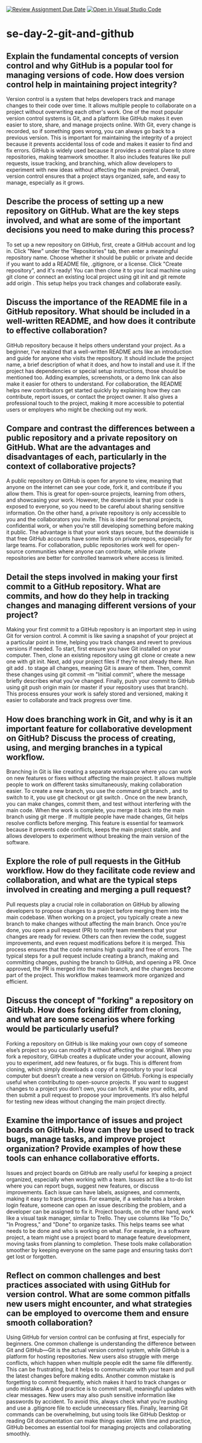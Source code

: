 [![Review Assignment Due Date](https://classroom.github.com/assets/deadline-readme-button-22041afd0340ce965d47ae6ef1cefeee28c7c493a6346c4f15d667ab976d596c.svg)](https://classroom.github.com/a/8wgCKhpZ)
[![Open in Visual Studio Code](https://classroom.github.com/assets/open-in-vscode-2e0aaae1b6195c2367325f4f02e2d04e9abb55f0b24a779b69b11b9e10269abc.svg)](https://classroom.github.com/online_ide?assignment_repo_id=18503688&assignment_repo_type=AssignmentRepo)
# se-day-2-git-and-github
## Explain the fundamental concepts of version control and why GitHub is a popular tool for managing versions of code. How does version control help in maintaining project integrity?
Version control is a system that helps developers track and manage changes to their code over time. It allows multiple people to collaborate on a project without overwriting each other's work. One of the most popular version control systems is Git, and a platform like GitHub makes it even easier to store, share, and manage projects online. With Git, every change is recorded, so if something goes wrong, you can always go back to a previous version. This is important for maintaining the integrity of a project because it prevents accidental loss of code and makes it easier to find and fix errors. GitHub is widely used because it provides a central place to store repositories, making teamwork smoother. It also includes features like pull requests, issue tracking, and branching, which allow developers to experiment with new ideas without affecting the main project. Overall, version control ensures that a project stays organized, safe, and easy to manage, especially as it grows.

## Describe the process of setting up a new repository on GitHub. What are the key steps involved, and what are some of the important decisions you need to make during this process?
To set up a new repository on GitHub, first, create a GitHub account and log in. Click "New" under the "Repositories" tab, then enter a meaningful repository name. Choose whether it should be public or private and decide if you want to add a README file, .gitignore, or a license. Click "Create repository", and it's ready! You can then clone it to your local machine using git clone <repository-url> or connect an existing local project using git init and git remote add origin <repository-url>. This setup helps you track changes and collaborate easily.


## Discuss the importance of the README file in a GitHub repository. What should be included in a well-written README, and how does it contribute to effective collaboration?
GitHub repository because it helps others understand your project. As a beginner, I’ve realized that a well-written README acts like an introduction and guide for anyone who visits the repository. It should include the project name, a brief description of what it does, and how to install and use it. If the project has dependencies or special setup instructions, those should be mentioned too. Adding examples, screenshots, or a demo link can also make it easier for others to understand. For collaboration, the README helps new contributors get started quickly by explaining how they can contribute, report issues, or contact the project owner. It also gives a professional touch to the project, making it more accessible to potential users or employers who might be checking out my work.


## Compare and contrast the differences between a public repository and a private repository on GitHub. What are the advantages and disadvantages of each, particularly in the context of collaborative projects?
A public repository on GitHub is open for anyone to view, meaning that anyone on the internet can see your code, fork it, and contribute if you allow them. This is great for open-source projects, learning from others, and showcasing your work. However, the downside is that your code is exposed to everyone, so you need to be careful about sharing sensitive information. On the other hand, a private repository is only accessible to you and the collaborators you invite. This is ideal for personal projects, confidential work, or when you're still developing something before making it public. The advantage is that your work stays secure, but the downside is that free GitHub accounts have some limits on private repos, especially for large teams. For collaboration, public repositories work well for open-source communities where anyone can contribute, while private repositories are better for controlled teamwork where access is limited.

## Detail the steps involved in making your first commit to a GitHub repository. What are commits, and how do they help in tracking changes and managing different versions of your project?

Making your first commit to a GitHub repository is an important step in using Git for version control. A commit is like saving a snapshot of your project at a particular point in time, helping you track changes and revert to previous versions if needed. To start, first ensure you have Git installed on your computer. Then, clone an existing repository using git clone <repository-url> or create a new one with git init. Next, add your project files if they’re not already there. Run git add . to stage all changes, meaning Git is aware of them. Then, commit these changes using git commit -m "Initial commit", where the message briefly describes what you’ve changed. Finally, push your commit to GitHub using git push origin main (or master if your repository uses that branch). This process ensures your work is safely stored and versioned, making it easier to collaborate and track progress over time.


## How does branching work in Git, and why is it an important feature for collaborative development on GitHub? Discuss the process of creating, using, and merging branches in a typical workflow.
Branching in Git is like creating a separate workspace where you can work on new features or fixes without affecting the main project. It allows multiple people to work on different tasks simultaneously, making collaboration easier. To create a new branch, you use the command git branch <branch-name>, and to switch to it, you use git checkout <branch-name> or git switch <branch-name>. Once on the new branch, you can make changes, commit them, and test without interfering with the main code. When the work is complete, you merge it back into the main branch using git merge <branch-name>. If multiple people have made changes, Git helps resolve conflicts before merging. This feature is essential for teamwork because it prevents code conflicts, keeps the main project stable, and allows developers to experiment without breaking the main version of the software.


## Explore the role of pull requests in the GitHub workflow. How do they facilitate code review and collaboration, and what are the typical steps involved in creating and merging a pull request?

Pull requests play a crucial role in collaboration on GitHub by allowing developers to propose changes to a project before merging them into the main codebase. When working on a project, you typically create a new branch to make changes without affecting the main branch. Once you're done, you open a pull request (PR) to notify team members that your changes are ready for review. Others can then review the code, suggest improvements, and even request modifications before it is merged. This process ensures that the code remains high quality and free of errors. The typical steps for a pull request include creating a branch, making and committing changes, pushing the branch to GitHub, and opening a PR. Once approved, the PR is merged into the main branch, and the changes become part of the project. This workflow makes teamwork more organized and efficient.


## Discuss the concept of "forking" a repository on GitHub. How does forking differ from cloning, and what are some scenarios where forking would be particularly useful?

Forking a repository on GitHub is like making your own copy of someone else’s project so you can modify it without affecting the original. When you fork a repository, GitHub creates a duplicate under your account, allowing you to experiment, add new features, or fix bugs. This is different from cloning, which simply downloads a copy of a repository to your local computer but doesn’t create a new version on GitHub. Forking is especially useful when contributing to open-source projects. If you want to suggest changes to a project you don’t own, you can fork it, make your edits, and then submit a pull request to propose your improvements. It’s also helpful for testing new ideas without changing the main project directly.

## Examine the importance of issues and project boards on GitHub. How can they be used to track bugs, manage tasks, and improve project organization? Provide examples of how these tools can enhance collaborative efforts.
Issues and project boards on GitHub are really useful for keeping a project organized, especially when working with a team. Issues act like a to-do list where you can report bugs, suggest new features, or discuss improvements. Each issue can have labels, assignees, and comments, making it easy to track progress. For example, if a website has a broken login feature, someone can open an issue describing the problem, and a developer can be assigned to fix it. Project boards, on the other hand, work like a visual task manager, similar to Trello. They use columns like "To Do," "In Progress," and "Done" to organize tasks. This helps teams see what needs to be done and who is working on what. For example, in a software project, a team might use a project board to manage feature development, moving tasks from planning to completion. These tools make collaboration smoother by keeping everyone on the same page and ensuring tasks don’t get lost or forgotten.

## Reflect on common challenges and best practices associated with using GitHub for version control. What are some common pitfalls new users might encounter, and what strategies can be employed to overcome them and ensure smooth collaboration?

Using GitHub for version control can be confusing at first, especially for beginners. One common challenge is understanding the difference between Git and GitHub—Git is the actual version control system, while GitHub is a platform for hosting repositories. New users also struggle with merge conflicts, which happen when multiple people edit the same file differently. This can be frustrating, but it helps to communicate with your team and pull the latest changes before making edits. Another common mistake is forgetting to commit frequently, which makes it hard to track changes or undo mistakes. A good practice is to commit small, meaningful updates with clear messages. New users may also push sensitive information like passwords by accident. To avoid this, always check what you're pushing and use a .gitignore file to exclude unnecessary files. Finally, learning Git commands can be overwhelming, but using tools like GitHub Desktop or reading Git documentation can make things easier. With time and practice, GitHub becomes an essential tool for managing projects and collaborating smoothly.
